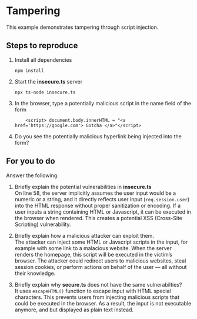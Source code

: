 # Tampering

This example demonstrates tampering through script injection.

## Steps to reproduce

1. Install all dependencies

    `npm install`

2. Start the **insecure.ts** server

    `npx ts-node insecure.ts`

3. In the browser, type a potentially malicious script in the name field of the form

    ```
        <script> document.body.innerHTML = "<a href='https://google.com'> Gotcha </a>"</script>
    ```

4. Do you see the potentially malicious hyperlink being injected into the form?

## For you to do

Answer the following:

1. Briefly explain the potential vulnerabilities in **insecure.ts**  
On line 58, the server implicitly assumes the user input would be a numeric or a string, and it directly reflects user input (`req.session.user`) into the HTML response without proper sanitization or encoding. If a user inputs a string containing HTML or Javascript, it can be executed in the browser when rendered. This creates a potential XSS (Cross-Site Scripting) vulnerability. 

2. Briefly explain how a malicious attacker can exploit them.  
The attacker can inject some HTML or Javscript scripts in the input, for example with some link to a malacious website. When the server renders the homepage, this script will be executed in the victim’s browser. The attacker could redirect users to malicious websites, steal session cookies, or perform actions on behalf of the user — all without their knowledge.

3. Briefly explain why **secure.ts** does not have the same vulnerabilties?  
It uses `escapeHTML()` function to escape input with HTML special characters. This prevents users from injecting malicious scripts that could be executed in the browser. As a result, the input is not executable anymore, and but displayed as plain text instead.
